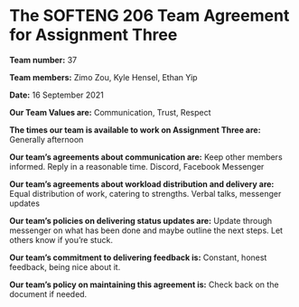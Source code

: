 # The SOFTENG 206 Team Agreement for Assignment Three

**Team number:** 37

**Team members:** Zimo Zou, Kyle Hensel, Ethan Yip

**Date:** 16 September 2021

**Our Team Values are:** Communication, Trust, Respect

**The times our team is available to work on Assignment Three are:** Generally afternoon

**Our team’s agreements about communication are:** Keep other members informed. Reply in a reasonable time. Discord, Facebook Messenger

**Our team’s agreements about workload distribution and delivery are:** Equal distribution of work, catering to strengths. Verbal talks, messenger updates

**Our team’s policies on delivering status updates are:** Update through messenger on what has been done and maybe outline the next steps. Let others know if you’re stuck.

**Our team’s commitment to delivering feedback is:** Constant, honest feedback, being nice about it.

**Our team’s policy on maintaining this agreement is:** Check back on the document if needed.
